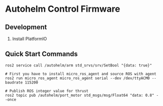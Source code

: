 # Autohelm Control Firmware


## Development

1. Install PlatformIO


## Quick Start Commands

```
ros2 service call /autohelm/arm std_srvs/srv/SetBool "{data: true}"
```

```
# First you have to install micro_ros_agent and source ROS with agent
ros2 run micro_ros_agent micro_ros_agent serial --dev /dev/ttyACM0 --baudrate 115200
```

```
# Publish ROS integer value for thrust
ros2 topic pub /autohelm/port_motor std_msgs/msg/Float64 "data: 0.8" --once
```





